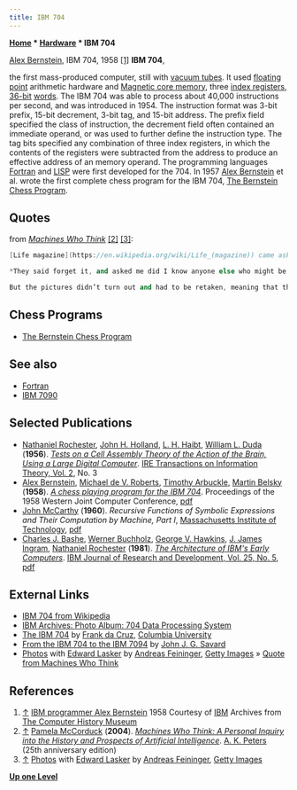 ```yaml
---
title: IBM 704
---
```

**[Home](Home "Home") * [Hardware](Hardware "Hardware") * IBM 704**

[](http://www.computerhistory.org/chess/full_record.php?iid=stl-431614f6482e6) [Alex Bernstein](Alex_Bernstein "Alex Bernstein"), IBM 704, 1958 <a id="cite-note-1" href="#cite-ref-1">[1]</a>
**IBM 704**,

the first mass-produced computer, still with [vacuum tubes](https://en.wikipedia.org/wiki/Vacuum_tube). It used [floating point](https://en.wikipedia.org/wiki/Floating_point) arithmetic hardware and [Magnetic core memory](https://en.wikipedia.org/wiki/Core_memory), three [index registers](https://en.wikipedia.org/wiki/Index_register), [36-bit](https://en.wikipedia.org/wiki/36-bit) [words](Word "Word"). The IBM 704 was able to process about 40,000 instructions per second, and was introduced in 1954. The instruction format was 3-bit prefix, 15-bit decrement, 3-bit tag, and 15-bit address. The prefix field specified the class of instruction, the decrement field often contained an immediate operand, or was used to further define the instruction type. The tag bits specified any combination of three index registers, in which the contents of the registers were subtracted from the address to produce an effective address of an memory operand. The programming languages [Fortran](Fortran "Fortran") and [LISP](index.php?title=LISP&action=edit&redlink=1 "LISP (page does not exist)") were first developed for the 704. In 1957 [Alex Bernstein](Alex_Bernstein "Alex Bernstein") et al. wrote the first complete chess program for the IBM 704, [The Bernstein Chess Program](The_Bernstein_Chess_Program "The Bernstein Chess Program").

## Quotes

from *[Machines Who Think](Artificial_Intelligence#MachinesWhoThink "Artificial Intelligence")* <a id="cite-note-2" href="#cite-ref-2">[2]</a> <a id="cite-note-3" href="#cite-ref-3">[3]</a>:

```C++
[Life magazine](https://en.wikipedia.org/wiki/Life_(magazine)) came asking for photographs of [Bernstein](Alex_Bernstein "Alex Bernstein") sitting at the computer, and wondered if they could get [Bobby Fischer](https://en.wikipedia.org/wiki/Bobby_Fischer) to pose too. He was in his early teens at the time, but shrewd enough, and said he would for a fee of $2500, Bernstein recalls: 

```

```C++
*They said forget it, and asked me did I know anyone else who might be willing to pose for a picture. And I said, I’m sure that [Ed Lasker](https://en.wikipedia.org/wiki/Edward_Lasker) was a very respected name in chess and a charming man and a gentleman, and would not ask for $2500. He said he would be delighted, and they paid us each $1. The funny thing about it is they proceeded to go to some antique dealer on [Madison Avenue](https://en.wikipedia.org/wiki/Madison_Avenue) and rented a chess set — an Indian chess set of the sixteenth century which cost all of $2500 and a chess board which cost $1200, and everybody was absolutely dying in case any of the pieces should fall over. They were extremely delicate filigree ivory, and they were insured*.

```

```C++
But the pictures didn’t turn out and had to be retaken, meaning that the chess set and board had to be re-rented, the cost well exceeding, Bernstein calculates, what it would have cost to rent Bobby Fischer instead. As it turned out, Life never did use the pictures in its magazine, although six or seven years later Bernstein was surprised to discover a picture of himself and Ed Lasker standing in front of their 704 in the [Time-Life](https://en.wikipedia.org/wiki/Time_Life) series on mathematics. But [T. J. Watson](https://en.wikipedia.org/wiki/Thomas_J._Watson), the president of [IBM](index.php?title=IBM&action=edit&redlink=1 "IBM (page does not exist)"), was not amused. IBM’s original, or at least official, justification for allowing Bernstein to use the first 704 for nothing more serious than game playing had been the hope that if he were successful, it would show the world — in particular, business people — that computers could be used to solve problems even as difficult as ones that came up in business. But IBM’s stockholders had challenged Watson at the last meeting, wanting an explanation for the money being wasted on playing games.

```

## Chess Programs

- [The Bernstein Chess Program](The_Bernstein_Chess_Program "The Bernstein Chess Program")

## See also

- [Fortran](Fortran "Fortran")
- [IBM 7090](IBM_7090 "IBM 7090")

## Selected Publications

- [Nathaniel Rochester](Nathaniel_Rochester "Nathaniel Rochester"), [John H. Holland](Mathematician#Holland "Mathematician"), [L. H. Haibt](https://dblp.uni-trier.de/pers/hd/h/Haibt:L=_H=), [William L. Duda](https://dblp.uni-trier.de/pers/hd/d/Duda:William_L=) (**1956**). *[Tests on a Cell Assembly Theory of the Action of the Brain, Using a Large Digital Computer](https://www.semanticscholar.org/paper/Tests-on-a-cell-assembly-theory-of-the-action-of-a-Rochester-Holland/878d615b84cf779e162f62c4a9192d6bddeefbf9)*. [IRE Transactions on Information Theory, Vol. 2](https://dblp.uni-trier.de/db/journals/tit/tit2n.html), No. 3
- [Alex Bernstein](Alex_Bernstein "Alex Bernstein"), [Michael de V. Roberts](Michael_de_V._Roberts "Michael de V. Roberts"), [Timothy Arbuckle](Timothy_Arbuckle "Timothy Arbuckle"), [Martin Belsky](Martin_Belsky "Martin Belsky") (**1958**). *[A chess playing program for the IBM 704](http://www.computerhistory.org/chess/full_record.php?iid=doc-431e18a41d415)*. Proceedings of the 1958 Western Joint Computer Conference, [pdf](http://archive.computerhistory.org/projects/chess/related_materials/text/2-2.A_Chess_Playing_Program_for_the_IBM_704.Bernstein_Roberts_Arbuckle_Belsky/A_Chess_Playing_Program_for_the_IBM_704.Bernstein_Roberts_Arbuckle_Belsky.062303011.pdf)
- [John McCarthy](John_McCarthy "John McCarthy") (**1960**). *Recursive Functions of Symbolic Expressions and Their Computation by Machine, Part I*, [Massachusetts Institute of Technology](Massachusetts_Institute_of_Technology "Massachusetts Institute of Technology"), [pdf](http://www-formal.stanford.edu/jmc/recursive.pdf)
- [Charles J. Bashe](https://dblp.uni-trier.de/pers/b/Bashe:Charles_J=.html), [Werner Buchholz](https://en.wikipedia.org/wiki/Werner_Buchholz), [George V. Hawkins](https://dblp.uni-trier.de/pers/h/Hawkins:George_V=.html), [J. James Ingram](https://dblp.uni-trier.de/pers/hd/i/Ingram:J=_James), [Nathaniel Rochester](Nathaniel_Rochester "Nathaniel Rochester") (**1981**). *[The Architecture of IBM's Early Computers](https://dl.acm.org/doi/10.1147/rd.255.0363)*. [IBM Journal of Research and Development, Vol. 25, No. 5](http://www.dblp.org/db/journals/ibmrd/ibmrd25.html#BasheBHIR81), [pdf](https://pdfs.semanticscholar.org/58e7/9f00e2e012ac64de130982fc3b991284a50a.pdf)

## External Links

- [IBM 704 from Wikipedia](https://en.wikipedia.org/wiki/IBM_704)
- [IBM Archives: Photo Album: 704 Data Processing System](http://www-03.ibm.com/ibm/history/exhibits/mainframe/mainframe_2423PH704.html)
- [The IBM 704](http://www.columbia.edu/acis/history/704.html) by [Frank da Cruz](http://www.columbia.edu/~fdc/), [Columbia University](Columbia_University "Columbia University")
- [From the IBM 704 to the IBM 7094](http://www.quadibloc.com/comp/cp0309.htm) by [John J. G. Savard](http://www.quadibloc.com/)
- [Photos](https://www.gettyimages.de/fotos/ibm-704?editorialproducts=timelife&family=editorial&phrase=IBM%20704&page=1&recency=anydate&suppressfamilycorrection=true) with [Edward Lasker](https://en.wikipedia.org/wiki/Edward_Lasker) by [Andreas Feininger](https://en.wikipedia.org/wiki/Andreas_Feininger), [Getty Images](https://en.wikipedia.org/wiki/Getty_Images) » [Quote from Machines Who Think](#quotemachineswhothink)

## References

1. <a id="cite-ref-1" href="#cite-note-1">↑</a> [IBM programmer Alex Bernstein](http://www.computerhistory.org/chess/full_record.php?iid=stl-431614f6482e6) 1958 Courtesy of [IBM](index.php?title=IBM&action=edit&redlink=1 "IBM (page does not exist)") Archives from [The Computer History Museum](The_Computer_History_Museum "The Computer History Museum")
1. <a id="cite-ref-2" href="#cite-note-2">↑</a> [Pamela McCorduck](https://en.wikipedia.org/wiki/Pamela_McCorduck) (**2004**). *[Machines Who Think: A Personal Inquiry into the History and Prospects of Artificial Intelligence](Artificial_Intelligence#MachinesWhoThink "Artificial Intelligence")*. [A. K. Peters](https://en.wikipedia.org/wiki/A_K_Peters) (25th anniversary edition)
1. <a id="cite-ref-3" href="#cite-note-3">↑</a> [Photos](https://www.gettyimages.de/fotos/ibm-704?editorialproducts=timelife&family=editorial&phrase=IBM%20704&page=1&recency=anydate&suppressfamilycorrection=true) with [Edward Lasker](https://en.wikipedia.org/wiki/Edward_Lasker) by [Andreas Feininger](https://en.wikipedia.org/wiki/Andreas_Feininger), [Getty Images](https://en.wikipedia.org/wiki/Getty_Images)

**[Up one Level](Hardware "Hardware")**

